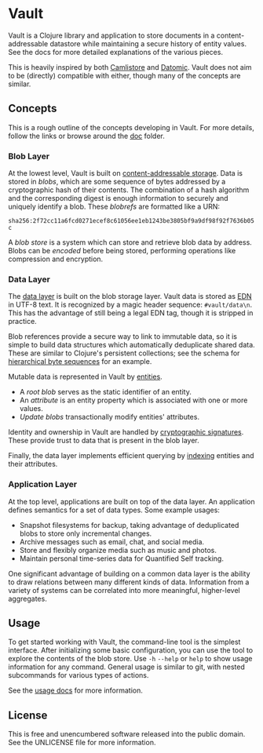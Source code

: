 Vault
=====

Vault is a Clojure library and application to store documents in a
content-addressable datastore while maintaining a secure history of entity
values. See the docs for more detailed explanations of the various pieces.

This is heavily inspired by both [Camlistore](http://camlistore.org/) and
[Datomic](http://www.datomic.com/). Vault does not aim to be (directly)
compatible with either, though many of the concepts are similar.

## Concepts

This is a rough outline of the concepts developing in Vault. For more details,
follow the links or browse around the [doc](doc/) folder.

### Blob Layer

At the lowest level, Vault is built on [content-addressable
storage](doc/blobs.md). Data is stored in _blobs_, which are some sequence of
bytes addressed by a cryptographic hash of their contents. The combination of a
hash algorithm and the corresponding digest is enough information to securely
and uniquely identify a blob. These _blobrefs_ are formatted like a URN:

`sha256:2f72cc11a6fcd0271ecef8c61056ee1eb1243be3805bf9a9df98f92f7636b05c`

A _blob store_ is a system which can store and retrieve blob data by address.
Blobs can be _encoded_ before being stored, performing operations like
compression and encryption.

### Data Layer

The [data layer](doc/data-structures.md) is built on the blob storage layer.
Vault data is stored as [EDN](https://github.com/edn-format/edn) in UTF-8 text.
It is recognized by a magic header sequence: `#vault/data\n`. This has the
advantage of still being a legal EDN tag, though it is stripped in practice.

Blob references provide a secure way to link to immutable data, so it is simple
to build data structures which automatically deduplicate shared data. These are
similar to Clojure's persistent collections; see the schema for [hierarchical
byte sequences](doc/schema/bytes.edn) for an example.

Mutable data is represented in Vault by [entities](doc/entities.md).
- A _root blob_ serves as the static identifier of an entity.
- An _attribute_ is an entity property which is associated with one or more values.
- _Update blobs_ transactionally modify entities' attributes.

Identity and ownership in Vault are handled by [cryptographic
signatures](doc/signatures.md). These provide trust to data that is present in
the blob layer.

Finally, the data layer implements efficient querying by
[indexing](doc/indexing.md) entities and their attributes.

### Application Layer

At the top level, applications are built on top of the data layer. An
application defines semantics for a set of data types. Some example usages:
- Snapshot filesystems for backup, taking advantage of deduplicated blobs to
  store only incremental changes.
- Archive messages such as email, chat, and social media.
- Store and flexibly organize media such as music and photos.
- Maintain personal time-series data for Quantified Self tracking.

One significant advantage of building on a common data layer is the ability to
draw relations between many different kinds of data. Information from a variety
of systems can be correlated into more meaningful, higher-level aggregates.

## Usage

To get started working with Vault, the command-line tool is the simplest
interface. After initializing some basic configuration, you can use the tool to
explore the contents of the blob store. Use `-h` `--help` or `help` to show
usage information for any command. General usage is similar to git, with nested
subcommands for various types of actions.

See the [usage docs](doc/tool.md) for more information.

## License

This is free and unencumbered software released into the public domain.
See the UNLICENSE file for more information.

